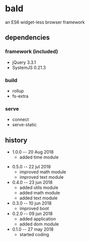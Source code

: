 # bald
an ES6 widget-less browser framework

## dependencies

### framework (included)

* jQuery 3.3.1
* SystemJS 0.21.3

### build

* rollup
* fs-extra

### serve

* connect
* serve-static

## history

+ 1.0.0 -- 20 Aug 2018
    + added time module
* 0.5.0 -- 22 jul 2018
    + improved math module
    + improved text module
* 0.4.0 -- 23 jun 2018
    + added utils module
    + added math module
    + added text module
* 0.3.0 -- 10 jun 2018
    + improved boot
* 0.2.0 -- 09 jun 2018
    + added application
    + added dom module
* 0.1.0 -- 27 may 2018
    + started coding
